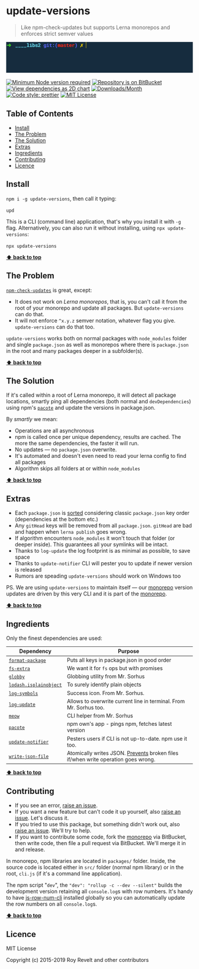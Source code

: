 # update-versions

> Like npm-check-updates but supports Lerna monorepos and enforces strict semver values

![Update all dependencies in on all package.json(s)](packages/update-versions/media/upd.gif)

[![Minimum Node version required][node-img]][node-url]
[![Repository is on BitBucket][bitbucket-img]][bitbucket-url]
[![View dependencies as 2D chart][deps2d-img]][deps2d-url]
[![Downloads/Month][downloads-img]][downloads-url]
[![Code style: prettier][prettier-img]][prettier-url]
[![MIT License][license-img]][license-url]

## Table of Contents

- [Install](#markdown-header-install)
- [The Problem](#markdown-header-the-problem)
- [The Solution](#markdown-header-the-solution)
- [Extras](#markdown-header-extras)
- [Ingredients](#markdown-header-ingredients)
- [Contributing](#markdown-header-contributing)
- [Licence](#markdown-header-licence)

## Install

`npm i -g update-versions`, then call it typing:

`upd`

This is a CLI (command line) application, that's why you install it with `-g` flag.
Alternatively, you can also run it without installing, using `npx update-versions`:

`npx update-versions`

**[⬆  back to top](#markdown-header-update-versions)**

## The Problem

[`npm-check-updates`](https://www.npmjs.com/package/npm-check-updates) is great, except:

- It does not work on _Lerna monorepos_, that is, you can't call it from the root of your monorepo and update all packages. But `update-versions` can do that.
- It will not enforce `^x.y.z` semver notation, whatever flag you give. `update-versions` can do that too.

`update-versions` works both on normal packages with `node_modules` folder and single `package.json` as well as monorepos where there is `package.json` in the root and many packages deeper in a subfolder(s).

**[⬆  back to top](#markdown-header-update-versions)**

## The Solution

If it's called within a root of Lerna monorepo, it will detect all package locations, smartly ping all dependencies (both normal and `devDependencies`) using npm's [`pacote`](https://www.npmjs.com/package/pacote) and update the versions in package.json.

By _smartly_ we mean:

- Operations are all asynchronous
- npm is called once per unique dependency, results are cached. The more the same dependencies, the faster it will run.
- No updates — no `package.json` overwrite.
- It's automated and doesn't even need to read your lerna config to find all packages
- Algorithm skips all folders at or within `node_modules`

**[⬆  back to top](#markdown-header-update-versions)**

## Extras

- Each `package.json` is [sorted](https://www.npmjs.com/package/format-package) considering classic `package.json` key order (dependencies at the bottom etc.)
- Any `gitHead` keys will be removed from all `package.json`. `gitHead` are bad and happen when `lerna publish` goes wrong.
- If algorithm encounters `node_modules` it won't touch that folder (or deeper inside). This guarantees all your symlinks will be intact.
- Thanks to `log-update` the log footprint is as minimal as possible, to save space
- Thanks to `update-notifier` CLI will pester you to update if newer version is released
- Rumors are speading `update-versions` should work on Windows too

PS. We are using `update-versions` to maintain itself — our [monorepo](https://bitbucket.org/codsen/codsen/src/master/) version updates are driven by this very CLI and it is part of the [monorepo](https://bitbucket.org/codsen/codsen/src/master/).

**[⬆  back to top](#markdown-header-update-versions)**

## Ingredients

Only the finest dependencies are used:

| Dependency                                                                   | Purpose                                                                                                                                        |
| ---------------------------------------------------------------------------- | ---------------------------------------------------------------------------------------------------------------------------------------------- |
| [`format-package`](https://www.npmjs.com/package/format-package)             | Puts all keys in package.json in good order                                                                                                    |
| [`fs-extra`](https://www.npmjs.com/package/fs-extra)                         | We want it for `fs` ops but with promises                                                                                                   |
| [`globby`](https://www.npmjs.com/package/globby)                             | Globbing utility from Mr. Sorhus                                                                                                               |
| [`lodash.isplainobject`](https://www.npmjs.com/package/lodash.isplainobject) | To surely identify plain objects                                                                                                               |
| [`log-symbols`](https://www.npmjs.com/package/log-symbols) | Success icon. From Mr. Sorhus. |
| [`log-update`](https://www.npmjs.com/package/log-update) | Allows to overwrite current line in terminal. From Mr. Sorhus too. |
| [`meow`](https://www.npmjs.com/package/meow)                                 | CLI helper from Mr. Sorhus                                                                                                                     |
| [`pacote`](https://www.npmjs.com/package/pacote)                             | npm own's app - pings npm, fetches latest version                                                                                              |
| [`update-notifier`](https://www.npmjs.com/package/update-notifier)           | Pesters users if CLI is not up-to-date. npm use it too.                                                                                        |
| [`write-json-file`](https://www.npmjs.com/package/write-json-file)           | Atomically writes JSON. [Prevents](<https://en.wikipedia.org/wiki/Atomicity_(database_systems)>) broken files if/when write operation goes wrong. |

**[⬆  back to top](#markdown-header-update-versions)**

## Contributing

* If you see an error, [raise an issue](https://bitbucket.org/codsen/codsen/issues/new?title=update-versions%20package%20-%20put%20title%20here).
* If you want a new feature but can't code it up yourself, also [raise an issue](https://bitbucket.org/codsen/codsen/issues/new?title=update-versions%20package%20-%20put%20title%20here). Let's discuss it.
* If you tried to use this package, but something didn't work out, also [raise an issue](https://bitbucket.org/codsen/codsen/issues/new?title=update-versions%20package%20-%20put%20title%20here). We'll try to help.
* If you want to contribute some code, fork the [monorepo](https://bitbucket.org/codsen/codsen/src/) via BitBucket, then write code, then file a pull request via BitBucket. We'll merge it in and release.

In monorepo, npm libraries are located in `packages/` folder. Inside, the source code is located either in `src/` folder (normal npm library) or in the root, `cli.js` (if it's a command line application).

The npm script "`dev`", the `"dev": "rollup -c --dev --silent"` builds the development version retaining all `console.log`s with row numbers. It's handy to have [js-row-num-cli](https://www.npmjs.com/package/js-row-num-cli) installed globally so you can automatically update the row numbers on all `console.log`s.

**[⬆  back to top](#markdown-header-update-versions)**

## Licence

MIT License

Copyright (c) 2015-2019 Roy Revelt and other contributors



[node-img]: https://img.shields.io/node/v/update-versions.svg?style=flat-square&label=works%20on%20node
[node-url]: https://www.npmjs.com/package/update-versions

[bitbucket-img]: https://img.shields.io/badge/repo-on%20BitBucket-brightgreen.svg?style=flat-square
[bitbucket-url]: https://bitbucket.org/codsen/update-versions

[deps2d-img]: https://img.shields.io/badge/deps%20in%202D-see_here-08f0fd.svg?style=flat-square
[deps2d-url]: http://npm.anvaka.com/#/view/2d/update-versions

[downloads-img]: https://img.shields.io/npm/dm/update-versions.svg?style=flat-square
[downloads-url]: https://npmcharts.com/compare/update-versions

[prettier-img]: https://img.shields.io/badge/code_style-prettier-ff69b4.svg?style=flat-square
[prettier-url]: https://prettier.io

[license-img]: https://img.shields.io/badge/licence-MIT-51c838.svg?style=flat-square
[license-url]: https://bitbucket.org/codsen/codsen/src/master/LICENSE
